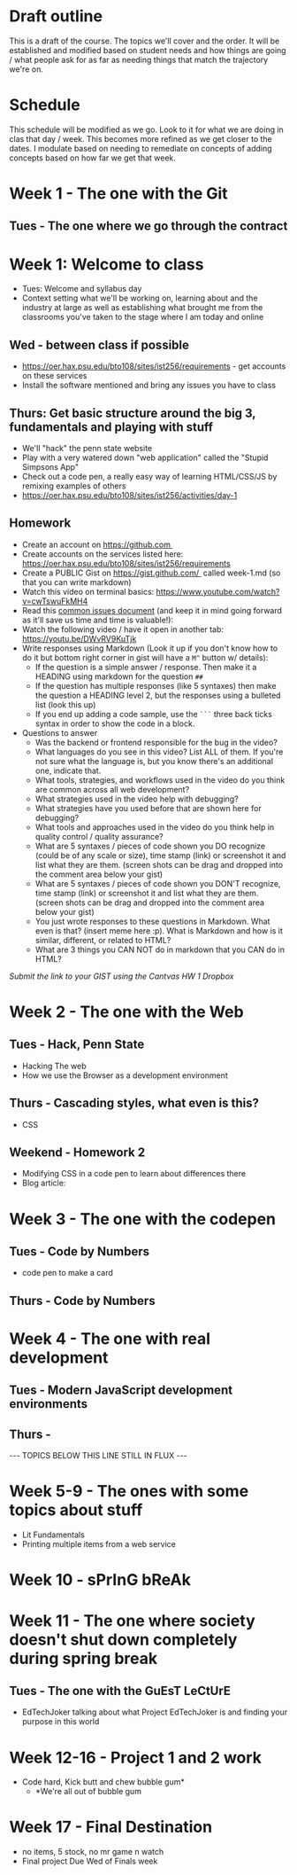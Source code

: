 # Draft outline
This is a draft of the course. The topics we'll cover and the order. It will be established and modified based on student needs and how things are going / what people ask for as far as needing things that match the trajectory we're on.

# Schedule
This schedule will be modified as we go. Look to it for what we are doing in clas that day / week. This becomes more refined as we get closer to the dates. I modulate based on needing to remediate on concepts of adding concepts based on how far we get that week.

# Week 1 - The one with the Git
## Tues - The one where we go through the contract

# Week 1: Welcome to class
- Tues: Welcome and syllabus day
- Context setting what we'll be working on, learning about and the industry at large as well as establishing what brought me from the classrooms you've taken to the stage where I am today and online

## Wed - between class if possible
- https://oer.hax.psu.edu/bto108/sites/ist256/requirements - get accounts on these services
- Install the software mentioned and bring any issues you have to class

## Thurs: Get basic structure around the big 3, fundamentals and playing with stuff
- We'll "hack" the penn state website
- Play with a very watered down "web application" called the "Stupid Simpsons App"
- Check out a code pen, a really easy way of learning HTML/CSS/JS by remixing examples of others
- https://oer.hax.psu.edu/bto108/sites/ist256/activities/day-1

## Homework
- Create an account on https://github.com 
- Create accounts on the services listed here: https://oer.hax.psu.edu/bto108/sites/ist256/requirements
- Create a PUBLIC Gist on https://gist.github.com/  called week-1.md (so that you can write markdown)
- Watch this video on terminal basics: https://www.youtube.com/watch?v=cwTswuFkMH4
- Read this [common issues document](common-issues.md) (and keep it in mind going forward as it'll save us time and time is valuable!):
- Watch the following video / have it open in another tab: https://youtu.be/DWvRV9KuTjk
- Write responses using Markdown (Look it up if you don't know how to do it but bottom right corner in gist will have a `M^` button w/ details):
  - If the question is a simple answer / response. Then make it a HEADING using markdown for the question `## `
  - If the question has multiple responses (like 5 syntaxes) then make the question a HEADING level 2, but the responses using a bulleted list (look this up)
  - If you end up adding a code sample, use the ` ``` ` three back ticks syntax in order to show the code in a block.
- Questions to answer
  - Was the backend or frontend responsible for the bug in the video?
  - What languages do you see in this video? List ALL of them. If you're not sure what the language is, but you know there's an additional one, indicate that.
  - What tools, strategies, and workflows used in the video do you think are common across all web development?
  - What strategies used in the video help with debugging?
  - What strategies have you used before that are shown here for debugging?
  - What tools and approaches used in the video do you think help in quality control / quality assurance?
  - What are 5 syntaxes / pieces of code shown you DO recognize (could be of any scale or size), time stamp (link) or screenshot it and list what they are them. (screen shots can be drag and dropped into the comment area below your gist)
  - What are 5 syntaxes / pieces of code shown you DON'T recognize, time stamp (link) or screenshot it and list what they are them. (screen shots can be drag and dropped into the comment area below your gist)
  - You just wrote responses to these questions in Markdown. What even is that? (insert meme here :p). What is Markdown and how is it similar, different, or related to HTML?
  - What are 3 things you CAN NOT do in markdown that you CAN do in HTML?

*Submit the link to your GIST using the Cantvas HW 1 Dropbox*

# Week 2 - The one with the Web
## Tues - Hack, Penn State
- Hacking The web
- How we use the Browser as a development environment
## Thurs - Cascading styles, what even is this?
- CSS
## Weekend - Homework 2
- Modifying CSS in a code pen to learn about differences there
- Blog article: 

# Week 3 - The one with the codepen
## Tues - Code by Numbers
- code pen to make a card
## Thurs - Code by Numbers

# Week 4 - The one with real development
## Tues - Modern JavaScript development environments

## Thurs - 

--- TOPICS BELOW THIS LINE STILL IN FLUX ---

# Week 5-9 - The ones with some topics about stuff
- Lit Fundamentals
- Printing multiple items from a web service


# Week 10 - sPrInG bReAk
# Week 11 - The one where society doesn't shut down completely during spring break
## Tues - The one with the GuEsT LeCtUrE
- EdTechJoker talking about what Project EdTechJoker is and finding your purpose in this world

# Week 12-16 - Project 1 and 2 work
- Code hard, Kick butt and chew bubble gum*
  - *We're all out of bubble gum

# Week 17 - Final Destination
- no items, 5 stock, no mr game n watch
- Final project Due Wed of Finals week
